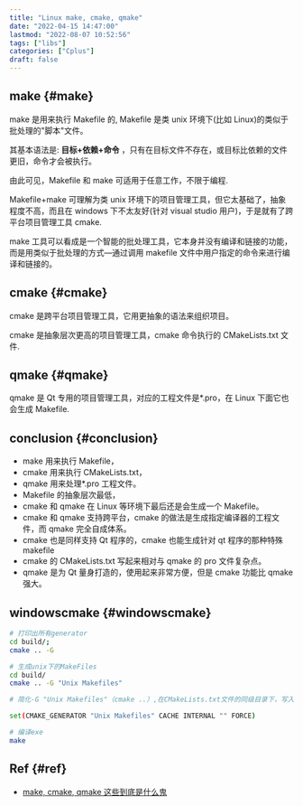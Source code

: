 ```yaml
---
title: "Linux make, cmake, qmake"
date: "2022-04-15 14:47:00"
lastmod: "2022-08-07 10:52:56"
tags: ["libs"]
categories: ["Cplus"]
draft: false
---
```


## make {#make}

make 是用来执行 Makefile 的, Makefile 是类 unix 环境下(比如 Linux)的类似于批处理的"脚本"文件。

其基本语法是:  **目标+依赖+命令** ，只有在目标文件不存在，或目标比依赖的文件更旧，命令才会被执行。

由此可见，Makefile 和 make 可适用于任意工作，不限于编程.

Makefile+make 可理解为类 unix 环境下的项目管理工具，但它太基础了，抽象程度不高，而且在 windows 下不太友好(针对 visual studio 用户)，于是就有了跨平台项目管理工具 cmake.

make 工具可以看成是一个智能的批处理工具，它本身并没有编译和链接的功能，而是用类似于批处理的方式—通过调用 makefile 文件中用户指定的命令来进行编译和链接的。


## cmake {#cmake}

cmake 是跨平台项目管理工具，它用更抽象的语法来组织项目。

cmake 是抽象层次更高的项目管理工具，cmake 命令执行的 CMakeLists.txt 文件.


## qmake {#qmake}

qmake 是 Qt 专用的项目管理工具，对应的工程文件是\*.pro，在 Linux 下面它也会生成 Makefile.


## conclusion {#conclusion}

-   make 用来执行 Makefile，
-   cmake 用来执行 CMakeLists.txt，
-   qmake 用来处理\*.pro 工程文件。
-   Makefile 的抽象层次最低，
-   cmake 和 qmake 在 Linux 等环境下最后还是会生成一个 Makefile。
-   cmake 和 qmake 支持跨平台，cmake 的做法是生成指定编译器的工程文件，而 qmake 完全自成体系。
-   cmake 也是同样支持 Qt 程序的，cmake 也能生成针对 qt 程序的那种特殊 makefile
-   cmake 的 CMakeLists.txt 写起来相对与 qmake 的 pro 文件复杂点。
-   qmake 是为 Qt 量身打造的，使用起来非常方便，但是 cmake 功能比 qmake 强大。


## windowscmake {#windowscmake}

```bash
# 打印出所有generator
cd build/;
cmake .. -G

# 生成unix下的MakeFiles
cd build/
cmake .. -G "Unix Makefiles"

# 简化-G "Unix Makefiles"（cmake ..）,在CMakeLists.txt文件的同级目录下，写入PreLoad.cmake文件内容。

set(CMAKE_GENERATOR "Unix Makefiles" CACHE INTERNAL "" FORCE)

# 编译exe
make
```


## Ref {#ref}

-   [make, cmake, qmake 这些到底是什么鬼](https://developer.aliyun.com/article/664947)